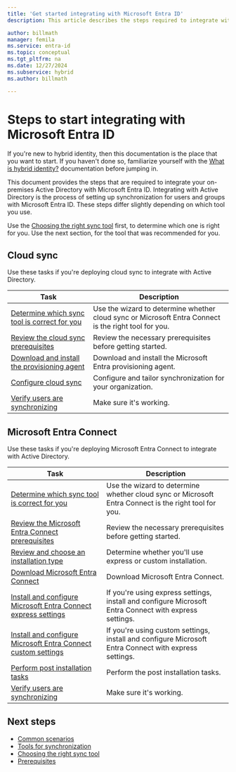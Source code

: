 ```yaml
---
title: 'Get started integrating with Microsoft Entra ID'
description: This article describes the steps required to integrate with Active Directory.

author: billmath
manager: femila
ms.service: entra-id
ms.topic: conceptual
ms.tgt_pltfrm: na
ms.date: 12/27/2024
ms.subservice: hybrid
ms.author: billmath

---
```


# Steps to start integrating with Microsoft Entra ID

If you're new to hybrid identity, then this documentation is the place that you want to start. If you haven't done so, familiarize yourself with the [What is hybrid identity?](whatis-hybrid-identity.md) documentation before jumping in.  

This document provides the steps that are required to integrate your on-premises Active Directory with Microsoft Entra ID. Integrating with Active Directory is the process of setting up synchronization for users and groups with Microsoft Entra ID.  These steps differ slightly depending on which tool you use.

Use the [Choosing the right sync tool](https://setup.microsoft.com/azure/add-or-sync-users-to-azure-ad) first, to determine which one is right for you. Use the next section, for the tool that was recommended for you.

## Cloud sync
Use these tasks if you're deploying cloud sync to integrate with Active Directory.

|Task|Description|
|-----|-----|
|[Determine which sync tool is correct for you](https://setup.microsoft.com/azure/add-or-sync-users-to-azure-ad) |Use the wizard to determine whether cloud sync or Microsoft Entra Connect is the right tool for you.|
|[Review the cloud sync prerequisites](cloud-sync/how-to-prerequisites.md)|Review the necessary prerequisites before getting started.|
|[Download and install the provisioning agent](cloud-sync/how-to-install.md)|Download and install the Microsoft Entra provisioning agent. |
|[Configure cloud sync](cloud-sync/how-to-configure.md)|Configure and tailor synchronization for your organization.|
|[Verify users are synchronizing](cloud-sync/tutorial-single-forest.md#verify-users-are-created-and-synchronization-is-occurring)|Make sure it's working.|


<a name='azure-ad-connect'></a>

## Microsoft Entra Connect
Use these tasks if you're deploying Microsoft Entra Connect to integrate with Active Directory.

|Task|Description|
|-----|-----|
|[Determine which sync tool is correct for you](https://setup.microsoft.com/azure/add-or-sync-users-to-azure-ad) |Use the wizard to determine whether cloud sync or Microsoft Entra Connect is the right tool for you.|
|[Review the Microsoft Entra Connect prerequisites](connect/how-to-connect-install-prerequisites.md)|Review the necessary prerequisites before getting started.|
|[Review and choose an installation type](connect/how-to-connect-install-select-installation.md)|Determine whether you'll use express or custom installation.|
|[Download Microsoft Entra Connect](https://www.microsoft.com/download/details.aspx?id=47594)|Download Microsoft Entra Connect.|
|[Install and configure Microsoft Entra Connect express settings](connect/how-to-connect-install-express.md)|If you're using express settings, install and configure Microsoft Entra Connect with express settings.|
|[Install and configure Microsoft Entra Connect custom settings](connect/how-to-connect-install-custom.md)|If you're using custom settings, install and configure Microsoft Entra Connect with express settings.|
|[Perform post installation tasks](connect/how-to-connect-post-installation.md)|Perform the post installation tasks.|
|[Verify users are synchronizing](cloud-sync/tutorial-single-forest.md#verify-users-are-created-and-synchronization-is-occurring)|Make sure it's working.|

## Next steps
- [Common scenarios](common-scenarios.md)
- [Tools for synchronization](sync-tools.md)
- [Choosing the right sync tool](https://setup.microsoft.com/azure/add-or-sync-users-to-azure-ad)
- [Prerequisites](prerequisites.md)
